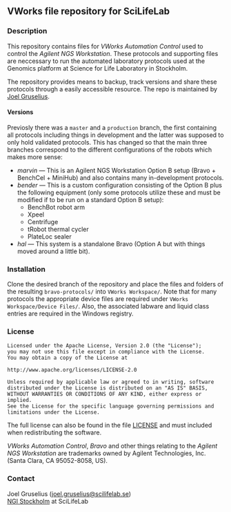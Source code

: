 ## VWorks file repository for SciLifeLab

### Description
This repository contains files for *VWorks Automation Control* used to control the *Agilent NGS Workstation*. These protocols and supporting files are neccessary to run the automated laboratory protocols used at the Genomics platform at Science for Life Laboratory in Stockholm.

The repository provides means to backup, track versions and share these protocols through a easily accessible resource. The repo is maintained by [Joel Gruselius](mailto:joel.gruselius@scilifelab.se).

#### Versions
Previosly there was a `master` and a `production` branch, the first containing all protocols including things in development and the latter was supposed to only hold validated protocols. This has changed so that the main three branches correspond to the different configurations of the robots which makes more sense:
- *marvin* &mdash; This is an Agilent NGS Workstation Option B setup (Bravo + BenchCel + MiniHub) and also contains many in-development protocols.
- *bender* &mdash; This is a custom configuration consisting of the Option B plus the following equipment (only some protocols utilize these and must be modified if to be run on a standard Option B setup):
	- BenchBot robot arm
	- Xpeel
	- Centrifuge
	- tRobot thermal cycler
	- PlateLoc sealer
- *hal* &mdash; This system is a standalone Bravo (Option A but with things moved around a little bit).

### Installation
Clone the desired branch of the repository and place the files and folders of the resulting `bravo-protocols/` into `VWorks Workspace/`. Note that for many protocols the appropriate device files are required under `VWorks Workspace/Device Files/`. Also, the associated labware and liquid class entries are required in the Windows registry.

### License
```
Licensed under the Apache License, Version 2.0 (the "License");
you may not use this file except in compliance with the License.
You may obtain a copy of the License at

http://www.apache.org/licenses/LICENSE-2.0

Unless required by applicable law or agreed to in writing, software
distributed under the License is distributed on an "AS IS" BASIS,
WITHOUT WARRANTIES OR CONDITIONS OF ANY KIND, either express or implied.
See the License for the specific language governing permissions and
limitations under the License.
```

The full license can also be found in the file [LICENSE](https://github.com/jgruselius/bravo-protocols/blob/hal/LICENSE) and must included when redistributing the software.

*VWorks Automation Control*, *Bravo* and other things relating to the *Agilent NGS Workstation* are trademarks owned by Agilent Technologies, Inc. (Santa Clara, CA 95052-8058, US).

### Contact
Joel Gruselius ([joel.gruselius@scilifelab.se](mailto:joel.gruselius@scilifelab.se))<br />
[NGI Stockholm](https://www.scilifelab.se/facilities/ngi-stockholm/) at SciLifeLab<br />

